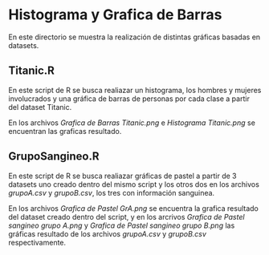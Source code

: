 # Histograma y Grafica de Barras

En este directorio se muestra la realización de distintas gráficas basadas en datasets.

## Titanic.R

En este script de R se busca realiazar un histograma, los hombres y mujeres
involucrados y una gráfica de barras de personas por cada clase a partir
del dataset Titanic.

En los archivos *Grafica de Barras Titanic.png* e *Histograma Titanic.png* se
encuentran las graficas resultado.

## GrupoSangineo.R

En este script de R se busca realiazar gráficas de pastel a partir de 3 datasets
uno creado dentro del mismo script y los otros dos en los archivos *grupoA.csv*
y *grupoB.csv*, los tres con información sanguinea.

En los archivos *Grafica de Pastel GrA.png* se encuentra la grafica resultado
del dataset creado dentro del script, y en los arcrivos *Grafica de Pastel sangineo grupo A.png*
y *Grafica de Pastel sangineo grupo B.png* las gráficas resultado de los archivos
*grupoA.csv* y *grupoB.csv* respectivamente.
